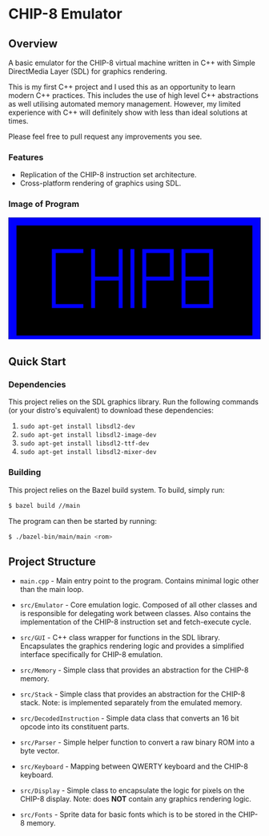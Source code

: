 # CHIP-8 Emulator
## Overview
A basic emulator for the CHIP-8 virtual machine written in C++ with Simple DirectMedia Layer (SDL) for graphics rendering. 

This is my first C++ project and I used this as an opportunity to learn modern C++ practices. This includes the use of high level C++ abstractions as well utilising automated memory management. However, my limited experience with C++ will definitely show with less than ideal solutions at times. 

Please feel free to pull request any improvements you see.

### Features
- Replication of the CHIP-8 instruction set architecture.
- Cross-platform rendering of graphics using SDL.

### Image of Program
![](./cover.png)

## Quick Start
### Dependencies
This project relies on the SDL graphics library. Run the following commands (or your distro's equivalent) to download these dependencies:
1. ``sudo apt-get install libsdl2-dev``
2. ``sudo apt-get install libsdl2-image-dev``
3. ``sudo apt-get install libsdl2-ttf-dev``
4. ``sudo apt-get install libsdl2-mixer-dev``

### Building
This project relies on the Bazel build system. To build, simply run:
```sh
$ bazel build //main
```

The program can then be started by running:
```sh
$ ./bazel-bin/main/main <rom>
```

## Project Structure
- ``main.cpp`` - Main entry point to the program. Contains minimal logic other than the main loop.

- ``src/Emulator`` - Core emulation logic. Composed of all other classes and is responsible for delegating work between classes. Also contains the implementation of the CHIP-8 instruction set and fetch-execute cycle. 

- ``src/GUI`` - C++ class wrapper for functions in the SDL library. Encapsulates the graphics rendering logic and provides a simplified interface specifically for CHIP-8 emulation.

- ``src/Memory`` - Simple class that provides an abstraction for the CHIP-8 memory.

- ``src/Stack`` - Simple class that provides an abstraction for the CHIP-8 stack. Note: is implemented separately from the emulated memory.

- ``src/DecodedInstruction`` - Simple data class that converts an 16 bit opcode into its constituent parts.

- ``src/Parser`` - Simple helper function to convert a raw binary ROM into a byte vector.

- ``src/Keyboard`` - Mapping between QWERTY keyboard and the CHIP-8 keyboard.

- ``src/Display`` - Simple class to encapsulate the logic for pixels on the CHIP-8 display. Note: does **NOT** contain any graphics rendering logic.

- ``src/Fonts`` - Sprite data for basic fonts which is to be stored in the CHIP-8 memory.
